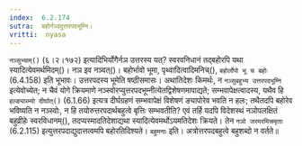 ```yaml
---
index:  6.2.174
sutra:  बहोर्नञ्वदुत्तरपदभूम्नि।
vritti:  nyasa
---
```


`नञ्सुभ्याम्()` (६।२।१७२) इत्यादिभिर्योगैर्नञ उत्तरस्य यत्? स्वरवनिधानं तद्बहोरपि यथा स्यादित्येवमर्थमिदम्()। नञ इव नञ्वत्()। बहोर्भावो भूमा, पृथ्वादित्वादिमनिच्(), `बहोर्लोपो भू च बहोः` (6.4.158) इति भूभावः। उत्तरपदस्य भूमेति षष्ठीसमासः। अथातिदेशः किमर्थः, न `नञ्सुबहुभ्य उत्तरपदभूम्नि` इत्येवोच्येत; न चैवं योगे क्रियमाणे नञ्स्वोरप्युत्तरपदभूम्नीत्येतद्विशेषणमापाद्यते; सम्भवापेक्षत्वादस्य, यथैव हि` हल्ङ्याब्भ्यो दीर्घात्()` (6.1.66) इत्यत्र दीर्घग्रहणं सम्भवापेक्षं विशेषणं ङ्यापोरेव भवति न हलः; तथैतदपि बहोरेव भविष्यति न नञ्स्वोः, न हि तयोरुत्तरपदार्थबहुत्वे बृत्तिः सम्भवतीति? एवं तर्हि यदपि विदेशस्थं नञोपलक्षितं बहुव्रीहेः स्वरविधानम्(), तदप्यस्मादतिदेशाद्यथा स्यादित्येवमर्थोऽयमतिदेशः क्रियते। तेन `नञो जरमरमित्त्रमृताः` (6.2.115) इत्युत्तरपदाद्युदात्तत्वमपि बहोरतिदिश्यते। `बहुमनाः` इति। अत्रोत्तरपदबहुत्वे बहुशब्दो न वर्तते॥
